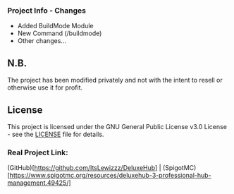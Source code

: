 ### Project Info - Changes
- Added BuildMode Module
- New Command (/buildmode)
- Other changes...

## N.B.
The project has been modified privately and not with the intent to resell or otherwise use it for profit.

## License

This project is licensed under the GNU General Public License v3.0 License - see the [LICENSE](LICENSE) file for details.

### Real Project Link:
(GitHub)[https://github.com/ItsLewizzz/DeluxeHub] | (SpigotMC)[https://www.spigotmc.org/resources/deluxehub-3-professional-hub-management.49425/]
